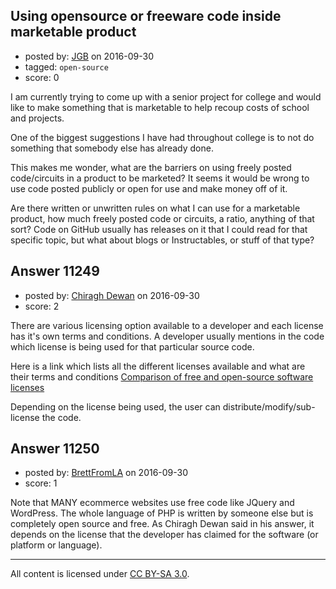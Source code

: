## Using opensource or freeware code inside marketable product

- posted by: [JGB](https://stackexchange.com/users/9041517/jgb) on 2016-09-30
- tagged: `open-source`
- score: 0

I am currently trying to come up with a senior project for college and would like to make something that is marketable to help recoup costs of school and projects.

One of the biggest suggestions I have had throughout college is to not do something that somebody else has already done.

This makes me wonder, what are the barriers on using freely posted code/circuits in a product to be marketed?  It seems it would be wrong to use code posted publicly or open for use and make money off of it.

Are there written or unwritten rules on what I can use for a marketable product, how much freely posted code or circuits, a ratio, anything of that sort?
Code on GitHub usually has releases on it that I could read for that specific topic, but what about blogs or Instructables, or stuff of that type?


## Answer 11249

- posted by: [Chiragh Dewan](https://stackexchange.com/users/9254789/chiragh-dewan) on 2016-09-30
- score: 2

<p>There are various licensing option available to a developer and each license has it's own terms and conditions. A developer usually mentions in the code which license is being used for that particular source code. </p>

<p>Here is a link which lists all the different licenses available and what are their terms and conditions <a href="https://en.wikipedia.org/wiki/Comparison_of_free_and_open-source_software_licenses" rel="nofollow">Comparison of free and open-source software licenses</a></p>

<p>Depending on the license being used, the user can distribute/modify/sub-license the code. </p>



## Answer 11250

- posted by: [BrettFromLA](https://stackexchange.com/users/2813127/brettfromla) on 2016-09-30
- score: 1

Note that MANY ecommerce websites use free code like JQuery and WordPress. The whole language of PHP is written by someone else but is completely open source and free. As Chiragh Dewan said in his answer, it depends on the license that the developer has claimed for the software (or platform or language).



---

All content is licensed under [CC BY-SA 3.0](https://creativecommons.org/licenses/by-sa/3.0/).
